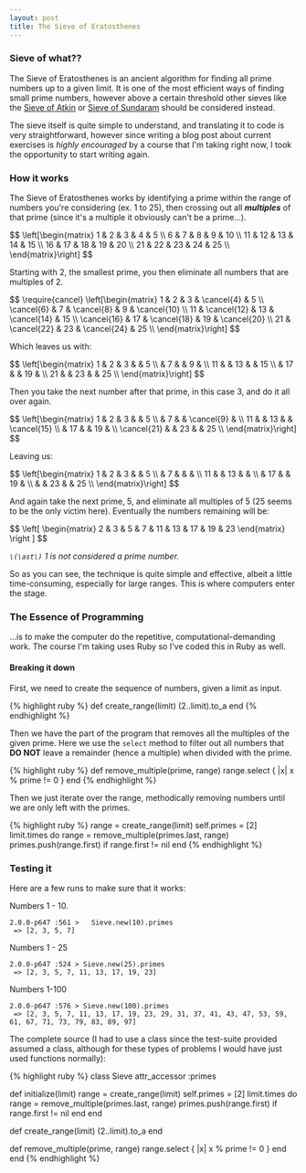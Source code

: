 ```yaml
---
layout: post
title: The Sieve of Eratosthenes
---
```


### Sieve of what??
The Sieve of Eratosthenes is an ancient algorithm for finding all prime numbers up to a given limit. It is one of the most efficient ways of finding small prime numbers, however above a certain threshold other sieves like the [Sieve of Atkin](https://en.wikipedia.org/wiki/Sieve_of_Atkin) or [Sieve of Sundaram](https://en.wikipedia.org/wiki/Sieve_of_Sundaram) should be considered instead.

The sieve itself is quite simple to understand, and translating it to code is very straightforward, however since writing a blog post about current exercises is *highly encouraged* by a course that I'm taking right now, I took the opportunity to start writing again.

### How it works
The Sieve of Eratosthenes works by identifying a prime within the range of numbers you're considering (ex. 1 to 25), then crossing out all ***multiples*** of that prime (since it's a multiple it obviously can't be a prime...).

<div>
  $$
    \left[\begin{matrix}
    1 & 2 & 3 & 4 & 5 \\
    6 & 7 & 8 & 9 & 10 \\ 
    11 & 12 & 13 & 14 & 15 \\ 
    16 & 17 & 18 & 19 & 20 \\ 
    21 & 22 & 23 & 24 & 25 \\ 
    \end{matrix}\right]
  $$
</div>

Starting with 2, the smallest prime, you then eliminate all numbers that are multiples of 2.

<div>
  $$
    \require{cancel}
    \left[\begin{matrix}
    1 & 2 & 3 & \cancel{4} & 5 \\
    \cancel{6} & 7 & \cancel{8} & 9 & \cancel{10} \\ 
    11 & \cancel{12} & 13 & \cancel{14} & 15 \\ 
    \cancel{16} & 17 & \cancel{18} & 19 & \cancel{20} \\ 
    21 & \cancel{22} & 23 & \cancel{24} & 25 \\ 
    \end{matrix}\right]
  $$
</div>

Which leaves us with:

<div>
  $$
    \left[\begin{matrix}
    1 & 2 & 3 &  & 5 \\
     & 7 &  & 9 &  \\ 
    11 &  & 13 &  & 15 \\ 
     & 17 &  & 19 &  \\ 
    21 &  & 23 &  & 25 \\ 
    \end{matrix}\right]
  $$
</div>

Then you take the next number after that prime, in this case 3, and do it all over again.

<div>
  $$
    \left[\begin{matrix}
    1 & 2 & 3 &  & 5 \\
     & 7 &  & \cancel{9} &  \\ 
    11 &  & 13 &  & \cancel{15} \\ 
     & 17 &  & 19 &  \\ 
    \cancel{21} &  & 23 &  & 25 \\ 
    \end{matrix}\right]
  $$
</div>

Leaving us:

<div>
  $$
    \left[\begin{matrix}
    1 & 2 & 3 &  & 5 \\
     & 7 &  &  &  \\ 
    11 &  & 13 &  &  \\ 
     & 17 &  & 19 &  \\ 
     &  & 23 &  & 25 \\ 
    \end{matrix}\right]
  $$
</div>

And again take the next prime, 5, and eliminate all multiples of 5 (25 seems to be the only victim here). Eventually the numbers remaining will be:

<div>
  $$
    \left[ \begin{matrix} 2 & 3 & 5 & 7 & 11 & 13 & 17 & 19 & 23 \end{matrix} \right ]
  $$
</div>

*`\(\ast\)` 1 is not considered a prime number.*

So as you can see, the technique is quite simple and effective, albeit a little time-consuming, especially for large ranges. This is where computers enter the stage.

### The Essence of Programming
...is to make the computer do the repetitive, computational-demanding work. The course I'm taking uses Ruby so I've coded this in Ruby as well.

#### Breaking it down
First, we need to create the sequence of numbers, given a limit as input.

{% highlight ruby %}
def create_range(limit)
    (2..limit).to_a
end
{% endhighlight %}

Then we have the part of the program that removes all the multiples of the given prime. Here we use the `select` method to filter out all numbers that **DO NOT** leave a remainder (hence a multiple) when divided with the prime.

{% highlight ruby %}
def remove_multiple(prime, range)
    range.select { |x| x % prime  != 0 }
end
{% endhighlight %}

Then we just iterate over the range, methodically removing numbers until we are only left with the primes.

{% highlight ruby %}
range = create_range(limit)
self.primes = [2]
limit.times do
  range = remove_multiple(primes.last, range)
  primes.push(range.first) if range.first != nil
end
{% endhighlight %}

### Testing it
Here are a few runs to make sure that it works:

Numbers 1 - 10.

    2.0.0-p647 :561 >   Sieve.new(10).primes
     => [2, 3, 5, 7]

Numbers 1 - 25

    2.0.0-p647 :524 > Sieve.new(25).primes
     => [2, 3, 5, 7, 11, 13, 17, 19, 23] 

Numbers 1-100

    2.0.0-p647 :576 > Sieve.new(100).primes
     => [2, 3, 5, 7, 11, 13, 17, 19, 23, 29, 31, 37, 41, 43, 47, 53, 59, 61, 67, 71, 73, 79, 83, 89, 97] 

The complete source (I had to use a class since the test-suite provided assumed a class, although for these types of problems I would have just used functions normally):

{% highlight ruby %}
class Sieve
  attr_accessor :primes

  def initialize(limit)
    range = create_range(limit)
    self.primes = [2]
    limit.times do
      range = remove_multiple(primes.last, range)
      primes.push(range.first) if range.first != nil
    end
  end

  def create_range(limit)
    (2..limit).to_a
  end

  def remove_multiple(prime, range)
    range.select { |x| x % prime  != 0 }
  end
end
{% endhighlight %}
